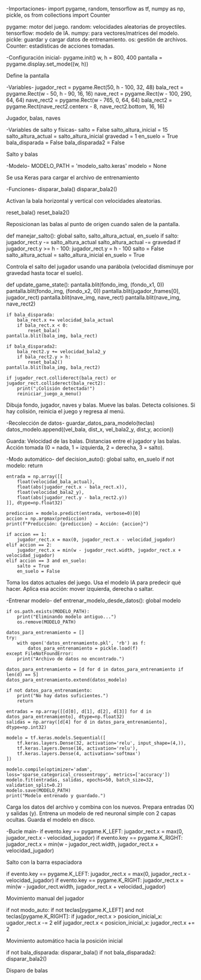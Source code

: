 -Importaciones-
import pygame, random, tensorflow as tf, numpy as np, pickle, os
from collections import Counter

pygame: motor del juego.
random: velocidades aleatorias de proyectiles.
tensorflow: modelo de IA.
numpy: para vectores/matrices del modelo.
pickle: guardar y cargar datos de entrenamiento.
os: gestión de archivos.
Counter: estadísticas de acciones tomadas.

-Configuración inicial-
pygame.init()
w, h = 800, 400
pantalla = pygame.display.set_mode((w, h))

Define la pantalla

-Variables-
jugador_rect = pygame.Rect(50, h - 100, 32, 48)
bala_rect = pygame.Rect(w - 50, h - 90, 16, 16)
nave_rect = pygame.Rect(w - 100, 290, 64, 64)
nave_rect2 = pygame.Rect(w - 765, 0, 64, 64)
bala_rect2 = pygame.Rect(nave_rect2.centerx - 8, nave_rect2.bottom, 16, 16)

Jugador, balas, naves

-Variables de salto y físicas-
salto = False
salto_altura_inicial = 15
salto_altura_actual = salto_altura_inicial
gravedad = 1
en_suelo = True
bala_disparada = False
bala_disparada2 = False

Salto y balas

-Modelo-
MODELO_PATH = 'modelo_salto.keras'
modelo = None

Se usa Keras para cargar el archivo de entrenamiento

-Funciones-
disparar_bala() 
disparar_bala2()

Activan la bala horizontal y vertical con velocidades aleatorias.

reset_bala()
reset_bala2()

Reposicionan las balas al punto de origen cuando salen de la pantalla.

def manejar_salto():
    global salto, salto_altura_actual, en_suelo
    if salto:
        jugador_rect.y -= salto_altura_actual
        salto_altura_actual -= gravedad
        if jugador_rect.y >= h - 100:
            jugador_rect.y = h - 100
            salto = False
            salto_altura_actual = salto_altura_inicial
            en_suelo = True

Controla el salto del jugador usando una parábola (velocidad disminuye por gravedad hasta tocar el suelo).

def update_game_state():
    pantalla.blit(fondo_img, (fondo_x1, 0))
    pantalla.blit(fondo_img, (fondo_x2, 0))
    pantalla.blit(jugador_frames[0], jugador_rect)
    pantalla.blit(nave_img, nave_rect)
    pantalla.blit(nave_img, nave_rect2)

    if bala_disparada:
        bala_rect.x += velocidad_bala_actual
        if bala_rect.x < 0:
            reset_bala()
    pantalla.blit(bala_img, bala_rect)

    if bala_disparada2:
        bala_rect2.y += velocidad_bala2_y
        if bala_rect2.y > h:
            reset_bala2()
    pantalla.blit(bala_img, bala_rect2)

    if jugador_rect.colliderect(bala_rect) or jugador_rect.colliderect(bala_rect2):
        print("¡Colisión detectada!")
        reiniciar_juego_a_menu()

Dibuja fondo, jugador, naves y balas.
Mueve las balas.
Detecta colisiones.
Si hay colisión, reinicia el juego y regresa al menú.

-Recolección de datos-
guardar_datos_para_modelo(teclas)
datos_modelo.append((vel_bala, dist_x, vel_bala2_y, dist_y, accion))

Guarda:
Velocidad de las balas.
Distancias entre el jugador y las balas.
Acción tomada (0 = nada, 1 = izquierda, 2 = derecha, 3 = salto).

-Modo automático-
def decision_auto():
    global salto, en_suelo
    if not modelo:
        return

    entrada = np.array([[ 
        float(velocidad_bala_actual),
        float(abs(jugador_rect.x - bala_rect.x)),
        float(velocidad_bala2_y),
        float(abs(jugador_rect.y - bala_rect2.y))
    ]], dtype=np.float32)

    prediccion = modelo.predict(entrada, verbose=0)[0]
    accion = np.argmax(prediccion)
    print(f"Predicción: {prediccion} → Acción: {accion}")

    if accion == 1:
        jugador_rect.x = max(0, jugador_rect.x - velocidad_jugador)
    elif accion == 2:
        jugador_rect.x = min(w - jugador_rect.width, jugador_rect.x + velocidad_jugador)
    elif accion == 3 and en_suelo:
        salto = True
        en_suelo = False

Toma los datos actuales del juego.
Usa el modelo IA para predecir qué hacer.
Aplica esa acción: mover izquierda, derecha o saltar.

-Entrenar modelo-
def entrenar_modelo_desde_datos():
    global modelo

    if os.path.exists(MODELO_PATH):
        print("Eliminando modelo antiguo...")
        os.remove(MODELO_PATH)

    datos_para_entrenamiento = []
    try:
        with open('datos_entrenamiento.pkl', 'rb') as f:
            datos_para_entrenamiento = pickle.load(f)
    except FileNotFoundError:
        print("Archivo de datos no encontrado.")

    datos_para_entrenamiento = [d for d in datos_para_entrenamiento if len(d) == 5]
    datos_para_entrenamiento.extend(datos_modelo)

    if not datos_para_entrenamiento:
        print("No hay datos suficientes.")
        return

    entradas = np.array([[d[0], d[1], d[2], d[3]] for d in datos_para_entrenamiento], dtype=np.float32)
    salidas = np.array([d[4] for d in datos_para_entrenamiento], dtype=np.int32)

    modelo = tf.keras.models.Sequential([
        tf.keras.layers.Dense(32, activation='relu', input_shape=(4,)),
        tf.keras.layers.Dense(16, activation='relu'),
        tf.keras.layers.Dense(4, activation='softmax')
    ])

    modelo.compile(optimizer='adam', loss='sparse_categorical_crossentropy', metrics=['accuracy'])
    modelo.fit(entradas, salidas, epochs=50, batch_size=32, validation_split=0.2)
    modelo.save(MODELO_PATH)
    print("Modelo entrenado y guardado.")

Carga los datos del archivo y combina con los nuevos.
Prepara entradas (X) y salidas (y).
Entrena un modelo de red neuronal simple con 2 capas ocultas.
Guarda el modelo en disco.

-Bucle main-
if evento.key == pygame.K_LEFT:
    jugador_rect.x = max(0, jugador_rect.x - velocidad_jugador)
if evento.key == pygame.K_RIGHT:
    jugador_rect.x = min(w - jugador_rect.width, jugador_rect.x + velocidad_jugador)

Salto con la barra espaciadora

if evento.key == pygame.K_LEFT:
    jugador_rect.x = max(0, jugador_rect.x - velocidad_jugador)
if evento.key == pygame.K_RIGHT:
    jugador_rect.x = min(w - jugador_rect.width, jugador_rect.x + velocidad_jugador)

Movimiento manual del jugador

if not modo_auto:
    if not teclas[pygame.K_LEFT] and not teclas[pygame.K_RIGHT]:
        if jugador_rect.x > posicion_inicial_x:
            ugador_rect.x -= 2
        elif jugador_rect.x < posicion_inicial_x:
            jugador_rect.x += 2

Movimiento automático hacia la posición inicial

if not bala_disparada:
    disparar_bala()
if not bala_disparada2:
    disparar_bala2()
    
Disparo de balas



